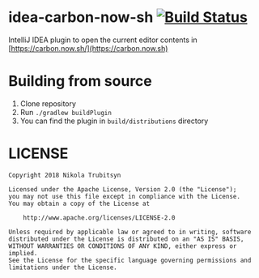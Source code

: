 # idea-carbon-now-sh [![Build Status](https://travis-ci.org/trubitsyn/idea-carbon-now-sh.svg?branch=master)](https://travis-ci.org/trubitsyn/idea-carbon-now-sh)

IntelliJ IDEA plugin to open the current editor contents in [https://carbon.now.sh/](https://carbon.now.sh)

# Building from source

1. Clone repository
2. Run `./gradlew buildPlugin`
3. You can find the plugin in `build/distributions` directory

# LICENSE

```
Copyright 2018 Nikola Trubitsyn

Licensed under the Apache License, Version 2.0 (the "License");
you may not use this file except in compliance with the License.
You may obtain a copy of the License at

    http://www.apache.org/licenses/LICENSE-2.0

Unless required by applicable law or agreed to in writing, software
distributed under the License is distributed on an "AS IS" BASIS,
WITHOUT WARRANTIES OR CONDITIONS OF ANY KIND, either express or implied.
See the License for the specific language governing permissions and
limitations under the License.
```